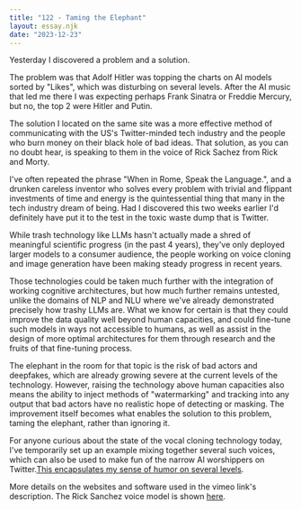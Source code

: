 ```yaml
---
title: "122 - Taming the Elephant"
layout: essay.njk
date: "2023-12-23"
---
```


Yesterday I discovered a problem and a solution.

The problem was that Adolf Hitler was topping the charts on AI models sorted by "Likes", which was disturbing on several levels. After the AI music that led me there I was expecting perhaps Frank Sinatra or Freddie Mercury, but no, the top 2 were Hitler and Putin.

The solution I located on the same site was a more effective method of communicating with the US's Twitter-minded tech industry and the people who burn money on their black hole of bad ideas. That solution, as you can no doubt hear, is speaking to them in the voice of Rick Sachez from Rick and Morty.

I've often repeated the phrase "When in Rome, Speak the Language.", and a drunken careless inventor who solves every problem with trivial and flippant investments of time and energy is the quintessential thing that many in the tech industry dream of being. Had I discovered this two weeks earlier I'd definitely have put it to the test in the toxic waste dump that is Twitter.

While trash technology like LLMs hasn't actually made a shred of meaningful scientific progress (in the past 4 years), they've only deployed larger models to a consumer audience, the people working on voice cloning and image generation have been making steady progress in recent years.

Those technologies could be taken much further with the integration of working cognitive architectures, but how much further remains untested, unlike the domains of NLP and NLU where we've already demonstrated precisely how trashy LLMs are. What we know for certain is that they could improve the data quality well beyond human capacities, and could fine-tune such models in ways not accessible to humans, as well as assist in the design of more optimal architectures for them through research and the fruits of that fine-tuning process.

The elephant in the room for that topic is the risk of bad actors and deepfakes, which are already growing severe at the current levels of the technology. However, raising the technology above human capacities also means the ability to inject methods of "watermarking" and tracking into any output that bad actors have no realistic hope of detecting or masking. The improvement itself becomes what enables the solution to this problem, taming the elephant, rather than ignoring it.

For anyone curious about the state of the vocal cloning technology today, I've temporarily set up an example mixing together several such voices, which can also be used to make fun of the narrow AI worshippers on Twitter.[This encapsulates my sense of humor on several levels](https://vimeo.com/manage/videos/897081232).

More details on the websites and software used in the vimeo link's description. The Rick Sanchez voice model is shown [here](https://www.weights.gg/models/clm736lqx1qeccctcmd0zt2eu).
